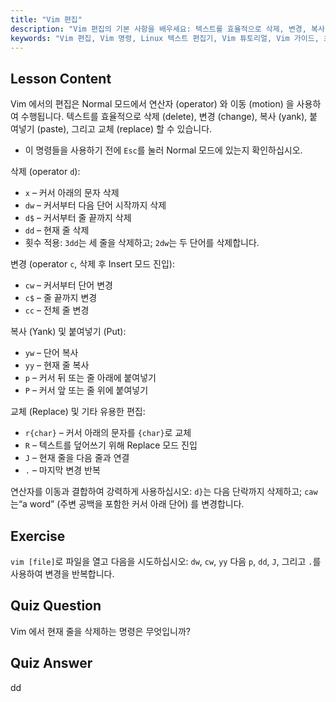 ```yaml
---
title: "Vim 편집"
description: "Vim 편집의 기본 사항을 배우세요: 텍스트를 효율적으로 삭제, 변경, 복사, 붙여넣기. 초보자를 위한 필수 Vim 명령을 익히고 Linux 텍스트 편집 기술을 향상시키세요."
keywords: "Vim 편집, Vim 명령, Linux 텍스트 편집기, Vim 튜토리얼, Vim 가이드, 초보자 Vim, dd 명령, Vim 삭제"
---
```


## Lesson Content

Vim 에서의 편집은 Normal 모드에서 연산자 (operator) 와 이동 (motion) 을 사용하여 수행됩니다. 텍스트를 효율적으로 삭제 (delete), 변경 (change), 복사 (yank), 붙여넣기 (paste), 그리고 교체 (replace) 할 수 있습니다.

- 이 명령들을 사용하기 전에 `Esc`를 눌러 Normal 모드에 있는지 확인하십시오.

삭제 (operator `d`):

- `x` – 커서 아래의 문자 삭제
- `dw` – 커서부터 다음 단어 시작까지 삭제
- `d$` – 커서부터 줄 끝까지 삭제
- `dd` – 현재 줄 삭제
- 횟수 적용: `3dd`는 세 줄을 삭제하고; `2dw`는 두 단어를 삭제합니다.

변경 (operator `c`, 삭제 후 Insert 모드 진입):

- `cw` – 커서부터 단어 변경
- `c$` – 줄 끝까지 변경
- `cc` – 전체 줄 변경

복사 (Yank) 및 붙여넣기 (Put):

- `yw` – 단어 복사
- `yy` – 현재 줄 복사
- `p` – 커서 뒤 또는 줄 아래에 붙여넣기
- `P` – 커서 앞 또는 줄 위에 붙여넣기

교체 (Replace) 및 기타 유용한 편집:

- `r{char}` – 커서 아래의 문자를 `{char}`로 교체
- `R` – 텍스트를 덮어쓰기 위해 Replace 모드 진입
- `J` – 현재 줄을 다음 줄과 연결
- `.` – 마지막 변경 반복

연산자를 이동과 결합하여 강력하게 사용하십시오: `d}`는 다음 단락까지 삭제하고; `caw`는“a word” (주변 공백을 포함한 커서 아래 단어) 를 변경합니다.

## Exercise

`vim [file]`로 파일을 열고 다음을 시도하십시오: `dw`, `cw`, `yy` 다음 `p`, `dd`, `J`, 그리고 `.`를 사용하여 변경을 반복합니다.

## Quiz Question

Vim 에서 현재 줄을 삭제하는 명령은 무엇입니까?

## Quiz Answer

dd
